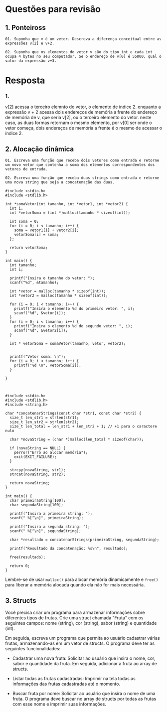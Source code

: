 # Questões para revisão 

## 1. Ponteiross 

    01. Suponha que v é um vetor. Descreva a diferença conceitual entre as expressões v[2] e v+2.

    02. Suponha que os elementos do vetor v são do tipo int e cada int ocupa 4 bytes no seu computador. Se o endereço de v[0] é 55000, qual o valor da expressão v+3. 



# Resposta
### 1.
v[2] acessa o terceiro elemnto do vetor, o elemento de índice 2. enquanto a expressão v + 2 acessa dois endereços de memória a frente do endereço de memória de v, que seria v[2], ou o terceiro elemento do vetor.
neste caso, as duas formas retornam o mesmo elemento, por v[0] ser onde o vetor começa, dois endereços de memória a frente é o mesmo de acessar o índice 2. 


## 2. Alocação dinâmica

    01. Escreva uma função que receba dois vetores como entrada e retorne um novo vetor que contenha a soma dos elementos correspondentes dos vetores de entrada.
    
    02. Escreva uma função que receba duas strings como entrada e retorne uma nova string que seja a concatenação das duas. 

```
#include <stdio.h>
#include <stdlib.h>

int *somaVetor(int tamanho, int *vetor1, int *vetor2) {
  int i;
  int *vetorSoma = (int *)malloc(tamanho * sizeof(int));

  int soma = 0;
  for (i = 0; i < tamanho; i++) {
    soma = vetor1[i] + vetor2[i];
    vetorSoma[i] = soma;
  };

  return vetorSoma;
}

int main() {
  int tamanho;
  int i;

  printf("Insira o tamanho do vetor: ");
  scanf("%d", &tamanho);

  int *vetor = malloc(tamanho * sizeof(int));
  int *vetor2 = malloc(tamanho * sizeof(int));

  for (i = 0; i < tamanho; i++) {
    printf("Insira o elemento %d do primeiro vetor: ", i);
    scanf("%d", &vetor[i]);
  }
  for (i = 0; i < tamanho; i++) {
    printf("Insira o elemento %d do segundo vetor: ", i);
    scanf("%d", &vetor2[i]);
  }

  int * vetorSoma = somaVetor(tamanho, vetor, vetor2);
  

  printf("Vetor soma: \n");
  for (i = 0; i < tamanho; i++) {
    printf("%d \n", vetorSoma[i]);
  }

}

    
```


```
#include <stdio.h>
#include <stdlib.h>
#include <string.h>

char *concatenarStrings(const char *str1, const char *str2) {
  size_t len_str1 = strlen(str1);
  size_t len_str2 = strlen(str2);
  size_t len_total = len_str1 + len_str2 + 1; // +1 para o caractere nulo

  char *novaString = (char *)malloc(len_total * sizeof(char));

  if (novaString == NULL) {
    perror("Erro ao alocar memória");
    exit(EXIT_FAILURE);
  }

  strcpy(novaString, str1);
  strcat(novaString, str2);

  return novaString;
}

int main() {
  char primeiraString[100];  
  char segundaString[100];   
  
  printf("Insira a primeira string: ");
  scanf(" %[^\n]", primeiraString);

  printf("Insira a segunda string: ");
  scanf(" %[^\n]", segundaString);

  char *resultado = concatenarStrings(primeiraString, segundaString);

  printf("Resultado da concatenação: %s\n", resultado);

  free(resultado);

  return 0;
}

```

Lembre-se de usar `malloc()` para alocar memória dinamicamente e `free()` para liberar a memória alocada quando ela não for mais necessária.

## 3. Structs 

Você precisa criar um programa para armazenar informações sobre diferentes tipos de frutas. Crie uma struct chamada "Fruta" com os seguintes campos: nome (string), cor (string), sabor (string) e quantidade (int).

Em seguida, escreva um programa que permita ao usuário cadastrar várias frutas, armazenando-as em um vetor de structs. O programa deve ter as seguintes funcionalidades:

* Cadastrar uma nova fruta: Solicitar ao usuário que insira o nome, cor, sabor e quantidade da fruta. Em seguida, adicionar a fruta ao array de structs.

* Listar todas as frutas cadastradas: Imprimir na tela todas as informações das frutas cadastradas até o momento.

* Buscar fruta por nome: Solicitar ao usuário que insira o nome de uma fruta. O programa deve buscar no array de structs por todas as frutas com esse nome e imprimir suas informações.

